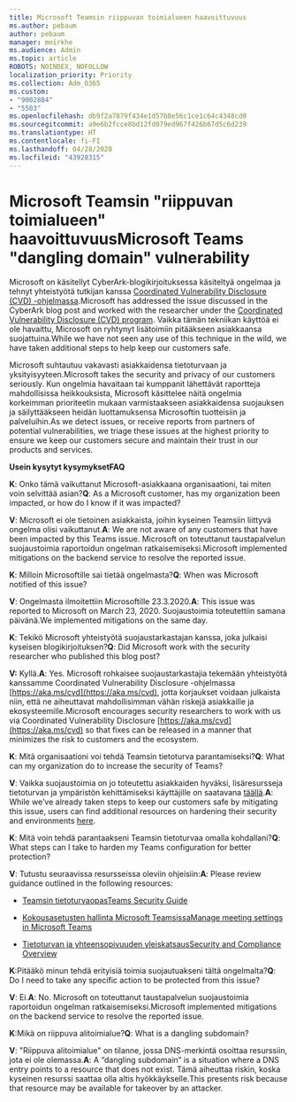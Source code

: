 ```yaml
---
title: Microsoft Teamsin riippuvan toimialueen haavoittuvuus
ms.author: pebaum
author: pebaum
manager: mnirkhe
ms.audience: Admin
ms.topic: article
ROBOTS: NOINDEX, NOFOLLOW
localization_priority: Priority
ms.collection: Adm_O365
ms.custom:
- "9002884"
- "5503"
ms.openlocfilehash: db9f2a7879f434e1d57b8e56c1ce1c64c4348cd0
ms.sourcegitcommit: a9e6b2fcce8bd12fd079ed967f426b67d5c6d239
ms.translationtype: HT
ms.contentlocale: fi-FI
ms.lasthandoff: 04/28/2020
ms.locfileid: "43928315"
---
```

# <a name="microsoft-teams-dangling-domain-vulnerability"></a><span data-ttu-id="3a62d-102">Microsoft Teamsin "riippuvan toimialueen" haavoittuvuus</span><span class="sxs-lookup"><span data-stu-id="3a62d-102">Microsoft Teams "dangling domain" vulnerability</span></span>

<span data-ttu-id="3a62d-103">Microsoft on käsitellyt CyberArk-blogikirjoituksessa käsiteltyä ongelmaa ja tehnyt yhteistyötä tutkijan kanssa [Coordinated Vulnerability Disclosure (CVD) -ohjelmassa](https://aka.ms/cvd).</span><span class="sxs-lookup"><span data-stu-id="3a62d-103">Microsoft has addressed the issue discussed in the CyberArk blog post and worked with the researcher under the [Coordinated Vulnerability Disclosure (CVD) program](https://aka.ms/cvd).</span></span> <span data-ttu-id="3a62d-104">Vaikka tämän tekniikan käyttöä ei ole havaittu, Microsoft on ryhtynyt lisätoimiin pitääkseen asiakkaansa suojattuina.</span><span class="sxs-lookup"><span data-stu-id="3a62d-104">While we have not seen any use of this technique in the wild, we have taken additional steps to help keep our customers safe.</span></span>

<span data-ttu-id="3a62d-105">Microsoft suhtautuu vakavasti asiakkaidensa tietoturvaan ja yksityisyyteen.</span><span class="sxs-lookup"><span data-stu-id="3a62d-105">Microsoft takes the security and privacy of our customers seriously.</span></span> <span data-ttu-id="3a62d-106">Kun ongelmia havaitaan tai kumppanit lähettävät raportteja mahdollisissa heikkouksista, Microsoft käsittelee näitä ongelmia korkeimman prioriteetin mukaan varmistaakseen asiakkaidensa suojauksen ja säilyttääkseen heidän luottamuksensa Microsoftin tuotteisiin ja palveluihin.</span><span class="sxs-lookup"><span data-stu-id="3a62d-106">As we detect issues, or receive reports from partners of potential vulnerabilities, we triage these issues at the highest priority to ensure we keep our customers secure and maintain their trust in our products and services.</span></span>

<span data-ttu-id="3a62d-107">**Usein kysytyt kysymykset**</span><span class="sxs-lookup"><span data-stu-id="3a62d-107">**FAQ**</span></span>

<span data-ttu-id="3a62d-108">**K**: Onko tämä vaikuttanut Microsoft-asiakkaana organisaationi, tai miten voin selvittää asian?</span><span class="sxs-lookup"><span data-stu-id="3a62d-108">**Q**: As a Microsoft customer, has my organization been impacted, or how do I know if it was impacted?</span></span>

<span data-ttu-id="3a62d-109">**V**: Microsoft ei ole tietoinen asiakkaista, joihin kyseinen Teamsiin liittyvä ongelma olisi vaikuttanut.</span><span class="sxs-lookup"><span data-stu-id="3a62d-109">**A**: We are not aware of any customers that have been impacted by this Teams issue.</span></span> <span data-ttu-id="3a62d-110">Microsoft on toteuttanut taustapalvelun suojaustoimia raportoidun ongelman ratkaisemiseksi.</span><span class="sxs-lookup"><span data-stu-id="3a62d-110">Microsoft implemented mitigations on the backend service to resolve the reported issue.</span></span>

<span data-ttu-id="3a62d-111">**K**: Milloin Microsoftille sai tietää ongelmasta?</span><span class="sxs-lookup"><span data-stu-id="3a62d-111">**Q**: When was Microsoft notified of this issue?</span></span>

<span data-ttu-id="3a62d-112">**V**: Ongelmasta ilmoitettiin Microsoftille 23.3.2020.</span><span class="sxs-lookup"><span data-stu-id="3a62d-112">**A**: This issue was reported to Microsoft on March 23, 2020.</span></span> <span data-ttu-id="3a62d-113">Suojaustoimia toteutettiin samana päivänä.</span><span class="sxs-lookup"><span data-stu-id="3a62d-113">We implemented mitigations on the same day.</span></span>

<span data-ttu-id="3a62d-114">**K**: Tekikö Microsoft yhteistyötä suojaustarkastajan kanssa, joka julkaisi kyseisen blogikirjoituksen?</span><span class="sxs-lookup"><span data-stu-id="3a62d-114">**Q**: Did Microsoft work with the security researcher who published this blog post?</span></span>

<span data-ttu-id="3a62d-115">**V:** Kyllä.</span><span class="sxs-lookup"><span data-stu-id="3a62d-115">**A**: Yes.</span></span> <span data-ttu-id="3a62d-116">Microsoft rohkaisee suojaustarkastajia tekemään yhteistyötä kanssamme Coordinated Vulnerability Disclosure -ohjelmassa [https://aka.ms/cvd](https://aka.ms/cvd), jotta korjaukset voidaan julkaista niin, että ne aiheuttavat mahdollisimman vähän riskejä asiakkaille ja ekosysteemille.</span><span class="sxs-lookup"><span data-stu-id="3a62d-116">Microsoft encourages security researchers to work with us via Coordinated Vulnerability Disclosure [https://aka.ms/cvd](https://aka.ms/cvd) so that fixes can be released in a manner that minimizes the risk to customers and the ecosystem.</span></span>  

<span data-ttu-id="3a62d-117">**K**: Mitä organisaationi voi tehdä Teamsin tietoturva parantamiseksi?</span><span class="sxs-lookup"><span data-stu-id="3a62d-117">**Q**: What can my organization do to increase the security of Teams?</span></span>  

<span data-ttu-id="3a62d-118">**V**: Vaikka suojaustoimia on jo toteutettu asiakkaiden hyväksi, lisäresursseja tietoturvan ja ympäristön kehittämiseksi käyttäjille on saatavana [täällä](https://www.microsoft.com/microsoft-365/blog/2020/04/06/it-professionals-privacy-security-microsoft-teams/).</span><span class="sxs-lookup"><span data-stu-id="3a62d-118">**A**: While we’ve already taken steps to keep our customers safe by mitigating this issue, users can find additional resources on hardening their security and environments [here](https://www.microsoft.com/microsoft-365/blog/2020/04/06/it-professionals-privacy-security-microsoft-teams/).</span></span>  

<span data-ttu-id="3a62d-119">**K**: Mitä voin tehdä parantaakseni Teamsin tietoturvaa omalla kohdallani?</span><span class="sxs-lookup"><span data-stu-id="3a62d-119">**Q**: What steps can I take to harden my Teams configuration for better protection?</span></span>

<span data-ttu-id="3a62d-120">**V**: Tutustu seuraavissa resursseissa oleviin ohjeisiin:</span><span class="sxs-lookup"><span data-stu-id="3a62d-120">**A**: Please review guidance outlined in the following resources:</span></span> 

- [<span data-ttu-id="3a62d-121">Teamsin tietoturvaopas</span><span class="sxs-lookup"><span data-stu-id="3a62d-121">Teams Security Guide</span></span>](https://docs.microsoft.com/microsoftteams/teams-security-guide)

- [<span data-ttu-id="3a62d-122">Kokousasetusten hallinta Microsoft Teamsissa</span><span class="sxs-lookup"><span data-stu-id="3a62d-122">Manage meeting settings in Microsoft Teams</span></span>](https://docs.microsoft.com/microsoftteams/meeting-settings-in-teams)

- [<span data-ttu-id="3a62d-123">Tietoturvan ja yhteensopivuuden yleiskatsaus</span><span class="sxs-lookup"><span data-stu-id="3a62d-123">Security and Compliance Overview</span></span>](https://docs.microsoft.com/microsoftteams/security-compliance-overview)

<span data-ttu-id="3a62d-124">**K**:Pitääkö minun tehdä erityisiä toimia suojautuakseni tältä ongelmalta?</span><span class="sxs-lookup"><span data-stu-id="3a62d-124">**Q**: Do I need to take any specific action to be protected from this issue?</span></span>

<span data-ttu-id="3a62d-125">**V**: Ei.</span><span class="sxs-lookup"><span data-stu-id="3a62d-125">**A**: No.</span></span> <span data-ttu-id="3a62d-126">Microsoft on toteuttanut taustapalvelun suojaustoimia raportoidun ongelman ratkaisemiseksi.</span><span class="sxs-lookup"><span data-stu-id="3a62d-126">Microsoft implemented mitigations on the backend service to resolve the reported issue.</span></span>

<span data-ttu-id="3a62d-127">**K**:Mikä on riippuva alitoimialue?</span><span class="sxs-lookup"><span data-stu-id="3a62d-127">**Q**: What is a dangling subdomain?</span></span>

<span data-ttu-id="3a62d-128">**V**: "Riippuva alitoimialue" on tilanne, jossa DNS-merkintä osoittaa resurssiin, jota ei ole olemassa.</span><span class="sxs-lookup"><span data-stu-id="3a62d-128">**A**:  A “dangling subdomain” is a situation where a DNS entry points to a resource that does not exist.</span></span>  <span data-ttu-id="3a62d-129">Tämä aiheuttaa riskin, koska kyseinen resurssi saattaa olla altis hyökkäykselle.</span><span class="sxs-lookup"><span data-stu-id="3a62d-129">This presents risk because that resource may be available for takeover by an attacker.</span></span>
